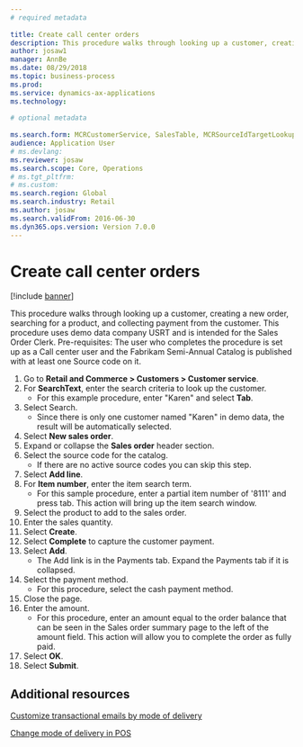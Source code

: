 ```yaml
--- 
# required metadata 
 
title: Create call center orders
description: This procedure walks through looking up a customer, creating a new order, searching for a product, and collecting payment from the customer. 
author: josaw1
manager: AnnBe 
ms.date: 08/29/2018
ms.topic: business-process 
ms.prod:  
ms.service: dynamics-ax-applications 
ms.technology:  
 
# optional metadata 
 
ms.search.form: MCRCustomerService, SalesTable, MCRSourceIdTargetLookup, MCRSalesQuickQuote, MCRSalesOrderRecap, MCRCustPaymDialog, MCRCustPaymLookup   
audience: Application User 
# ms.devlang:  
ms.reviewer: josaw
ms.search.scope: Core, Operations 
# ms.tgt_pltfrm:  
# ms.custom:  
ms.search.region: Global
ms.search.industry: Retail
ms.author: josaw
ms.search.validFrom: 2016-06-30 
ms.dyn365.ops.version: Version 7.0.0 
---
```

# Create call center orders

[!include [banner](../includes/banner.md)]

This procedure walks through looking up a customer, creating a new order, searching for a product, and collecting payment from the customer. This procedure uses demo data company USRT and is intended for the Sales Order Clerk. Pre-requisites:  The user who completes the procedure is set up as a Call center user and the Fabrikam Semi-Annual Catalog is published with at least one Source code on it.

1. Go to **Retail and Commerce \> Customers \> Customer service**.
2. For **SearchText**, enter the search criteria to look up the customer.
    * For this example procedure, enter "Karen" and select **Tab**.  
3. Select Search.
    * Since there is only one customer named "Karen" in demo data, the result will be automatically selected.  
4. Select **New sales order**.
5. Expand or collapse the **Sales order** header section.
6. Select the source code for the catalog.
    * If there are no active source codes you can skip this step.  
7. Select **Add line**.
8. For **Item number**, enter the item search term.
    * For this sample procedure, enter a partial item number of '8111' and press tab. This action will bring up the item search window.  
9. Select the product to add to the sales order.
10. Enter the sales quantity.
11. Select **Create**.
12. Select **Complete** to capture the customer payment.
13. Select **Add**.
    * The Add link is in the Payments tab. Expand the Payments tab if it is collapsed.  
14. Select the payment method.
    * For this procedure, select the cash payment method.  
15. Close the page.
16. Enter the amount.
    * For this procedure, enter an amount equal to the order balance that can be seen in the Sales order summary page to the left of the amount field. This action will allow you to complete the order as fully paid.  
17. Select **OK**.
18. Select **Submit**.

## Additional resources

[Customize transactional emails by mode of delivery](customize-email-delivery-mode.md)

[Change mode of delivery in POS](pos-change-delivery-mode.md)

